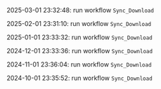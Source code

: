 2025-03-01 23:32:48: run workflow `Sync_Download` 

2025-02-01 23:31:10: run workflow `Sync_Download` 

2025-01-01 23:33:32: run workflow `Sync_Download` 

2024-12-01 23:33:36: run workflow `Sync_Download` 

2024-11-01 23:36:04: run workflow `Sync_Download` 

2024-10-01 23:35:52: run workflow `Sync_Download` 



